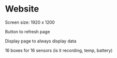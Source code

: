 # Website

Screen size: 1920 x 1200

Button to refresh page

Display page to always display data

16 boxes for 16 sensors (is it recording, temp, battery)

